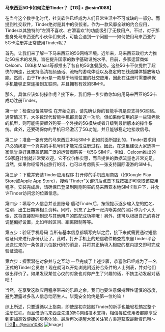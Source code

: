 **马来西亚5G卡如何注册Tinder？【TG💪+ @esim1088】**

在当今这个数字化时代，社交软件已经成为人们日常生活中不可或缺的一部分。而提到社交软件，Tinder绝对是其中的佼佼者。作为一款风靡全球的约会应用，Tinder以其独特的“左滑不喜欢、右滑喜欢”的功能吸引了无数用户。不过，对于那些身处马来西亚的小伙伴们来说，可能会遇到一个问题——如何使用马来西亚的5G卡注册并正常使用Tinder呢？

首先，让我们来了解一下马来西亚的5G网络环境。近年来，马来西亚政府大力推动5G技术的发展，旨在提升国家的数字基础设施水平。目前，多家运营商如Celcom、DiGi和Maxis等都推出了各自的5G套餐服务。这些5G卡不仅提供了超快的网速，还支持高清视频通话、流畅的游戏体验以及稳定的在线流媒体播放等功能。然而，由于Tinder是一款基于地理位置的社交应用，因此在注册时需要确保手机能够正常连接到互联网，并且拥有有效的SIM卡。

那么，具体应该如何操作呢？接下来，我们将一步步教你如何用马来西亚的5G卡成功注册Tinder。

第一步：检查设备兼容性
在开始之前，请先确认你的智能手机是否支持5G网络。通常情况下，大多数现代智能手机都具备这一功能，但如果你使用的是一些较老款的机型，则可能需要额外购买一个外接的5G模块或者升级到最新版本的操作系统。此外，还要确保你的手机已经激活了5G功能，并且能够稳定地接收信号。

第二步：准备一张有效的马来西亚本地SIM卡
正如前面所提到的，Tinder要求用户必须绑定一个真实的手机号码才能完成注册过程。因此，在这里建议大家选择一家信誉良好且覆盖范围广泛的运营商购买一张5G SIM卡。例如，Celcom推出的5G家庭计划就非常受欢迎，它不仅价格实惠，而且提供的数据流量也非常充足。当然，如果你经常外出旅行的话，也可以考虑购买一张支持国际漫游的SIM卡。

第三步：下载并安装Tinder应用程序
打开你的手机应用商店（如Google Play Store或Apple App Store），搜索“Tinder”关键词后点击下载按钮即可获取该应用程序。安装完成后，请确保已登录到刚刚购买的马来西亚本地SIM卡账户下，并允许Tinder访问您的位置信息。

第四步：填写个人信息并设置账号
启动Tinder后，按照提示逐步输入您的姓名、性别、出生日期等相关资料。同时，别忘了上传一张清晰美观的照片作为个人头像，这将直接影响到您与其他用户的匹配成功率哦！另外，还可以根据自己的喜好调整偏好设置，比如年龄区间、距离限制等等。

第五步：验证手机号码
当所有基本信息都填写完毕之后，接下来就需要通过短信验证码来进行身份认证了。此时，打开手机上的短信收件箱查找来自Tinder平台发送过来的一条包含六位数代码的消息，并将其正确填入相应的框内提交即可完成验证流程。

第六步：探索潜在对象并与之互动
一旦完成了上述步骤，恭喜你已经成为了一名正式的Tinder会员啦！现在就可以开始浏览附近符合条件的人士列表，并对他们做出评价了。如果发现某位心仪的对象也对你产生了兴趣的话，不妨主动发起对话吧！

当然，在享受这款应用程序带来的乐趣之余，我们也要注意保持理性谨慎的态度，避免泄露过多私人信息给陌生人。毕竟安全始终是第一位的嘛！

综上所述，只要遵循以上指南，即使是初次接触Tinder的新手也能轻松搞定整个注册过程。而且借助马来西亚先进的5G网络技术支持，相信每位使用者都能享受到更加高效便捷的服务体验。最后再次提醒大家关注官方渠道获取最新资讯哦～[[TG💪+ @esim1088](https://t.me/s/esim1088) ![Image](https://i.postimg.cc/4NQfJmqS/Snipaste-2025-05-13-00-14-12.png)]